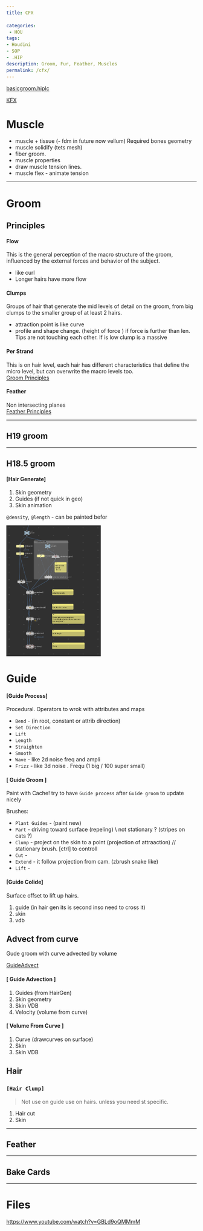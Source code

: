 ```yaml
---
title: CFX

categories:
 - HOU
tags:
- Houdini
- SOP
- .HIP
description: Groom, Fur, Feather, Muscles
permalink: /cfx/
---
```


[basicgroom.hiplc](/src/hip/SOP_Groom.hiplc)

[KFX](/kfx/)





# Muscle



- muscle + tissue (- fdm in future now vellum) Required bones geometry
 - muscle solidify (tets mesh)
 - fiber groom.
 - muscle properties
 - draw muscle tension lines.
 - muscle flex - animate tension



---


# Groom

## Principles


#### Flow
This is the general perception of the macro structure of the groom, influenced by the external forces and behavior of the subject.
- like curl  
- Longer hairs have more flow  

#### Clumps
Groups of hair that generate the mid levels of detail on the groom, from big clumps to the smaller group of at least 2 hairs.
- attraction point is like curve
- profile and shape change. (height of force ) if force is further than len. Tips are not touching each other. If is low clump is a massive

#### Per Strand
This is on hair level, each hair has different characteristics that define the micro level, but can overwrite the macro levels too.  
[Groom Principles](https://jesusfc.net/groom-fundamental-series/?fbclid=IwAR0SlAZuRfudmuNCwqZDwSmuaVOlrZsUul6YqdMOLvmDtjk2b_5c0lvdRyc)

#### Feather
Non intersecting planes  
[Feather Principles](https://ceyhankapusuz.com/feather/)



---



## H19 groom


---


## H18.5 groom



#### [Hair Generate]
1. Skin geometry  
2. Guides (if not quick in geo)    
3. Skin animation

`@density`, `@length` - can be painted befor

<img src="/src/groom/basicgroom.png" width="250">  



# Guide



#### [Guide Process]   
Procedural. Operators to wrok with attributes and maps

- `Bend` - (in root, constant  or attrib direction)    
- `Set Direction`     
- `Lift`     
- `Length`    
- `Straighten`    
- `Smooth`    
- `Wave` - like 2d noise freq and ampli     
- `Frizz` - like 3d noise . Frequ (1 big / 100 super small)    

#### [ Guide Groom ]
Paint with Cache! try to have `Guide process` after `Guide groom` to update nicely

Brushes:  
- `Plant Guides` - (paint new)   
- `Part` - driving toward surface (repeling) \\ not stationary ? (stripes on cats ?)   
- `Clump` - project on the skin to a point (projection of attraaction) // stationary brush. [ctrl] to controll
- `Cut` -  
- `Extend` - it follow projection from cam. (zbrush snake like)  
- `Lift` -


#### [Guide Colide]
Surface offset to lift up hairs.
1. guide  (in hair gen its is  second inso need to cross it)
2. skin  
3. vdb



## Advect from curve
Gude groom with curve advected by volume

[GuideAdvect](https://youtu.be/wgX9HH4S_xs)

#### [ Guide Advection ]  
1. Guides (from HairGen)    
2. Skin geometry     
3. Skin VDB     
4. Velocity  (volume from curve)  

#### [ Volume From Curve ]
1. Curve (drawcurves on surface)  
2. Skin    
3. Skin VDB   



## Hair  

### `[Hair Clump]`
> Not use on guide use on hairs.  unless you need st specific.

1. Hair cut  
2. Skin  

---

## Feather

---

## Bake Cards

---
# Files


https://www.youtube.com/watch?v=GBLd9oQMMmM
